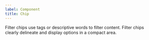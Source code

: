 ```yaml
---
label: Component
title: Chip
---
```


<page-intro>Filter chips use tags or descriptive words to filter content. Filter chips clearly delineate and display options in a compact area.</page-intro>

<component
    name="Chip"
    component="chip"
    variation="chip"
    >
</component>

<component
    name="Chip with icon"
    component="chip"
    variation="chip--with-icon"
    >
</component>
